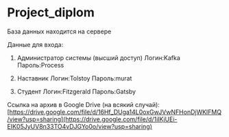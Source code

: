 # Project_diplom

База данных находится на сервере

Данные для входа:

1. Администратор системы (высший доступ)
Логин:Kafka
Пароль:Process

2. Наставник
Логин:Tolstoy
Пароль:murat

3. Студент
Логин:Fitzgerald
Пароль:Gatsby

Ссылка на архив в Google Drive (на всякий случай):
[https://drive.google.com/file/d/16Hf_DUga14L0oxGwJVwNFHonDjWKlFMQ/view?usp=sharing](https://drive.google.com/file/d/1iIKjUEi-EIK05JyUV8n33TO4vDJGYo0o/view?usp=sharing)
